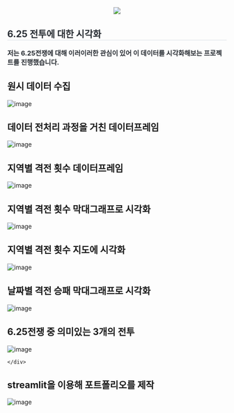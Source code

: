 <div align= "center">
    <img src="https://capsule-render.vercel.app/api?type=soft&color=ffffff&height=120&text=민경주의%20포트폴리오&animation=&fontColor=000000&fontSize=70" />
    </div>
    <div style="text-align: left;"> 
    <h2 style="border-bottom: 1px solid #d8dee4; color: #282d33;"> 6.25 전투에 대한 시각화  </h2>  
    <div style="font-weight: 700; font-size: 15px; text-align: left; color: #282d33;"> 저는 6.25전쟁에 대해 이러이러한 관심이 있어 이 데이터를 시각화해보는 프로젝트를 진행했습니다. </div> 
    </div>

## 원시 데이터 수집
![image](https://github.com/yesroh/gj/assets/115079913/297422c4-2f35-4c04-8033-7ea9bf51b356)

    
## 데이터 전처리 과정을 거친 데이터프레임
![image](https://github.com/yesroh/gj/assets/115079913/ff1192c0-bd3d-4788-8c6f-2e28627dcc11)

    
## 지역별 격전 횟수 데이터프레임
![image](https://github.com/yesroh/gj/assets/115079913/d7d9dcf8-c93b-4fd9-bba6-1b87de876072)

    
## 지역별 격전 횟수 막대그래프로 시각화
![image](https://github.com/yesroh/gj/assets/115079913/c7480ad5-b1f0-4924-bc96-bba3d402162c)
    
## 지역별 격전 횟수 지도에 시각화
![image](https://github.com/yesroh/gj/assets/115079913/a39c7647-03c9-46a7-93a5-98876fb2904a)
    
## 날짜별 격전 승패 막대그래프로 시각화 
![image](https://github.com/yesroh/gj/assets/115079913/3c5a8029-d2aa-4a84-9f16-5e188068a178)
    </div>
## 6.25전쟁 중 의미있는 3개의 전투 
![image](https://github.com/yesroh/gj/assets/115079913/2bb24e59-adc7-49ad-8e9a-5df2255cc209)

    </div>    
## streamlit을 이용해 포트폴리오를 제작
![image](https://github.com/yesroh/gj/assets/115079913/0e575bc7-431e-4b45-9289-35c9d435ebff)
